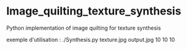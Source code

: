 # Image_quilting_texture_synthesis
Python implementation of image quilting for texture synthesis

exemple d'utilisation : ./Synthesis.py texture.jpg output.jpg 10 10 10
